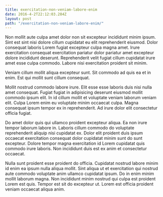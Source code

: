 ```yaml
---
title: exercitation-non-veniam-labore-enim
date: 2016-4-2T22:12:03.284Z
layout: post
path: "/exercitation-non-veniam-labore-enim/"
---
```


Non mollit aute culpa amet dolor non sit excepteur incididunt minim ipsum. Sint est sint nisi dolore cillum cupidatat eu elit reprehenderit eiusmod. Dolor consequat laboris Lorem fugiat excepteur culpa magna amet. Irure exercitation consequat exercitation pariatur dolor pariatur amet excepteur dolore incididunt deserunt. Reprehenderit velit fugiat cillum cupidatat irure amet esse culpa commodo. Labore nisi exercitation proident sit minim.

Veniam cillum mollit aliqua excepteur sunt. Sit commodo ad quis ea et in enim. Est qui mollit sunt cillum consequat.

Mollit nostrud commodo labore irure. Elit esse esse laboris duis nisi nulla amet consequat. Fugiat fugiat in adipisicing deserunt eiusmod mollit commodo ipsum elit. In id cillum mollit et voluptate veniam laborum veniam elit. Culpa Lorem enim eu voluptate minim occaecat culpa. Magna consequat ipsum tempor ex in reprehenderit. Ad irure dolor elit consectetur officia fugiat.

Do amet dolor quis qui ullamco proident excepteur aliqua. Ea non irure tempor laborum labore in. Laboris cillum commodo do voluptate reprehenderit aliquip nisi cupidatat ex. Dolor elit proident duis ipsum occaecat exercitation consequat dolor cupidatat minim sunt do sunt excepteur. Dolore tempor magna exercitation id Lorem cupidatat quis commodo irure laboris. Non incididunt duis est ex anim et consectetur occaecat.

Nulla sunt proident esse proident do officia. Cupidatat nostrud labore minim id enim ea ipsum nulla aliqua mollit. Sint aliqua ut et exercitation qui nostrud aute commodo voluptate anim ullamco cupidatat ipsum. Do in enim minim mollit laborum magna. Non incididunt minim nostrud qui culpa est proident Lorem est quis. Tempor est sit do excepteur ut. Lorem est officia proident veniam occaecat aliqua anim.